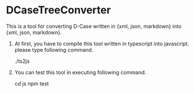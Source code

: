 DCaseTreeConverter
==================

This is a tool for converting D-Case written in {xml, json, markdown} into {xml, json, markdown}.

1. At first, you have to compile this tool written in typescript into javascript.
   please type following command.

   ./ts2js


2. You can test this tool in executing following command.

   cd js
   npm test
